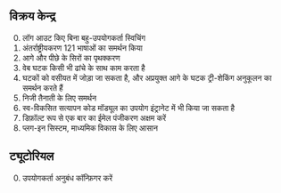 ## विक्रय केन्द्र

0. लॉग आउट किए बिना बहु-उपयोगकर्ता स्विचिंग
1. अंतर्राष्ट्रीयकरण 121 भाषाओं का समर्थन किया
2. आगे और पीछे के सिरों का पृथक्करण
3. वेब घटक किसी भी ढांचे के साथ काम करता है
4. घटकों को वसीयत में जोड़ा जा सकता है, और अप्रयुक्त आगे के घटक ट्री-शेकिंग अनुकूलन का समर्थन करते हैं
5. निजी तैनाती के लिए समर्थन
6. स्व-विकसित सत्यापन कोड मॉड्यूल का उपयोग इंट्रानेट में भी किया जा सकता है
7. डिफ़ॉल्ट रूप से एक बार का ईमेल पंजीकरण अक्षम करें
8. प्लग-इन सिस्टम, माध्यमिक विकास के लिए आसान

## ट्यूटोरियल

0. उपयोगकर्ता अनुबंध कॉन्फ़िगर करें